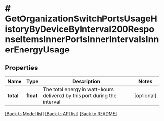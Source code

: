 # # GetOrganizationSwitchPortsUsageHistoryByDeviceByInterval200ResponseItemsInnerPortsInnerIntervalsInnerEnergyUsage

## Properties

Name | Type | Description | Notes
------------ | ------------- | ------------- | -------------
**total** | **float** | The total energy in watt-hours delivered by this port during the interval | [optional]

[[Back to Model list]](../../README.md#models) [[Back to API list]](../../README.md#endpoints) [[Back to README]](../../README.md)
